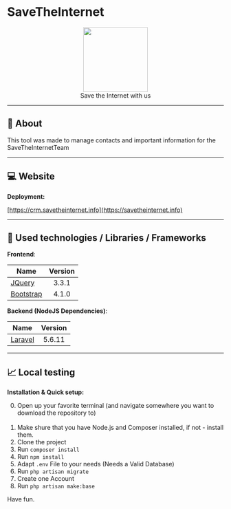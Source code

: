 # SaveTheInternet

<p align="center">
<img height="150" width="auto" src="https://i.imgur.com/SXC70FD.png" /><br>
Save the Internet with us
</p>

<hr>

## :pushpin: About

This tool was made to manage contacts and important information for the SaveTheInternetTeam
<hr>

## :computer: Website

**Deployment:**

[https://crm.savetheinternet.info](https://savetheinternet.info)


<hr>

## :wrench: Used technologies / Libraries / Frameworks

**Frontend**:

| Name | Version |
| ---- | :-----: |
| [JQuery](https://jquery.com/)                               | 3.3.1  |
| [Bootstrap](https://getbootstrap.com/)                      | 4.1.0  |

**Backend (NodeJS Dependencies)**:

| Name  | Version |
| ----- | :-----: |
| [Laravel](https://laravel.com/)                                                  | 5.6.11 |

<hr>

## :chart_with_upwards_trend: Local testing

**Installation & Quick setup:**

0. Open up your favorite terminal (and navigate somewhere you want to download the repository to) <br><br>
1. Make shure that you have Node.js and Composer installed, if not - install them.
2. Clone the project
3. Run `composer install`
4. Run `npm install`
5. Adapt `.env` File to your needs (Needs a Valid Database)
6. Run `php artisan migrate`
7. Create one Account
8. Run `php artisan make:base`


Have fun.
